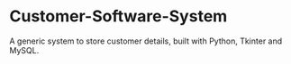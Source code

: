 # Customer-Software-System
A generic system to store customer details, built with Python, Tkinter and MySQL.
